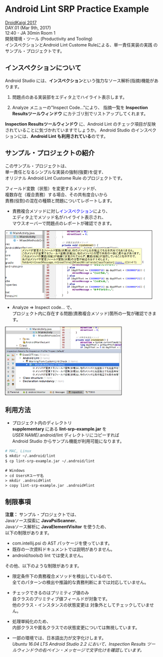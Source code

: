# Android Lint SRP Practice Example
[DroidKaigi 2017](https://droidkaigi.github.io/2017/)  
DAY.01 (Mar 9th, 2017)  
12:40 - JA 30min Room 1  
開発環境・ツール (Productivity and Tooling)  
インスペクションとAndroid Lint Custome Ruleによる、単一責任実装の実践 のサンプル・プロジェクトです。

## インスペクションについて
Android Studio には、**インスペクション**という強力なソース解析(指摘)機能があります。

1. 問題点のある実装部をエディタ上でハイライト表示します。

1. Analyze メニューの"Inspect Code..."により、
指摘一覧を **Inspection Resultsツールウィンドウ** にカテゴリ別でリストアップしてくれます。

**Inspection Resultsツールウィンドウ** に、Android Lint のチェック項目が反映されていることに気づかれていますでしょうか。
Android Studio のインスペクションには、**Android Lint も利用されている**のです。

## サンプル・プロジェクトの紹介
このサンプル・プロジェクトは、  
単一責任となるシンプルな実装の強制(強要)を促す、  
オリジナル Android	Lint Custome Rule のプロジェクトです。

フィールド変数（状態）を変更するメソッドが、  
複数存在（複合責務）する場合、その共有度合いから  
責務(役割)の混在の種類と問題についてレポートします。

- 責務複合メソッドに対し<font color="blue">インスペクション</font>により、  
エディタ上でメソッド名がハイライト表示され、  
マウスオーバーで問題点のレポートが確認できます。  
<img src="doc/custom-srp-lint-popup.png" width="480px" border="1" />

- Analyze ⇒ Inspect code... で、  
プロジェクト内に存在する問題(責務複合メソッド)箇所の一覧が確認できます。 
<img src="doc/analyze-inspection-code.png" width="380px" border="1" />


## 利用方法
- プロジェクト内のディレクトリ  
**supplementary** にある **lint-srp-example.jar** を  
*USER NAME*/.android/lint ディレクトリにコピーすれば  
Android Studio からサンプル機能が利用可能になります。


```bash
# MAC, Linux
$ mkdir ~/.android/lint
$ cp lint-srp-example.jar ~/.android/lint
```
<pre><code># Windows
> cd Users&yen;ユーザ名
> mkdir .android&yen;lint
> copy lint-srp-example.jar .android&yen;lint</code></pre>

## 制限事項
**注意：**
サンプル・プロジェクトでは、  
Javaソース探索に **JavaPsiScanner**、  
Javaソース解析に **JavaElementVisitor** を使うため、  
以下の制限があります。  

- com.intellij.psi の AST パッケージを使っています。
- 既存の一次資料ドキュメントでは説明がありません。
- android/toolsの lint では使えません。

その他、以下のような制限があります。

- 限定条件下の責務複合メソッドを検出しているので、  
全てのパターンの検出や推論的な責務判断にまでは対応していません。

- チェックできるのはプリミティブ値のみ  
自クラスのプリミティブ値フィールドが対象です。  
他のクラス・インスタンスの状態変更は
対象外としてチェックしていません。  

- 処理単純化のため、  
内部クラスや匿名クラスでの状態変更については無視しています。

- 一部の環境では、日本語出力が文字化けします。  
*Ubuntu 16.04 LTS Android Studio 2.2 において、Inspection Results ツールウィンドウの右ペイン・メッセージで文字化けを確認しています。*
